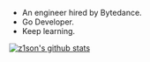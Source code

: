 * An engineer hired by Bytedance.
* Go Developer.
* Keep learning.

[![z1son's github stats](https://github-readme-stats.vercel.app/api?username=z1son)](https://github.com/z1son)

